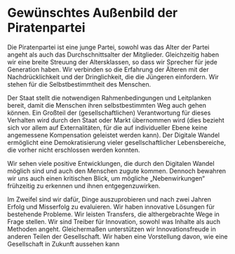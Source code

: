 # Gewünschtes Außenbild der Piratenpartei

Die Piratenpartei ist eine junge Partei, sowohl was das Alter der Partei angeht als auch das Durchschnittsalter der Mitglieder. Gleichzeitig haben wir eine breite Streuung der Altersklassen, so dass wir Sprecher für jede Generation haben. Wir verbinden so die Erfahrung der Älteren mit der Nachdrücklichkeit und der Dringlichkeit, die die Jüngeren einfordern. Wir stehen für die Selbstbestimmtheit des Menschen.

Der Staat stellt die notwendigen Rahmenbedingungen und Leitplanken bereit, damit die Menschen ihren selbstbestimmten Weg auch gehen können. Ein Großteil der \(gesellschaftlichen\) Verantwortung für dieses Verhalten wird durch den Staat oder Markt übernommen wird \(dies bezieht sich vor allem auf Externalitäten, für die auf individueller Ebene keine angemessene Kompensation geleistet werden kann\). Der Digitale Wandel ermöglicht eine Demokratisierung vieler gesellschaftlicher Lebensbereiche, die vorher nicht erschlossen werden konnten.

Wir sehen viele positive Entwicklungen, die durch den Digitalen Wandel möglich sind und auch den Menschen zugute kommen. Dennoch bewahren wir uns auch einen kritischen Blick, um mögliche „Nebenwirkungen“ frühzeitig zu erkennen und ihnen entgegenzuwirken.

Im Zweifel sind wir dafür, Dinge auszuprobieren und nach zwei Jahren Erfolg und Misserfolg zu evaluieren. Wir haben innovative Lösungen für bestehende Probleme. Wir leisten Transfers, die althergebrachte Wege in Frage stellen. Wir sind Treiber für Innovation, sowohl was Inhalte als auch Methoden angeht. Gleichermaßen unterstützen wir Innovationsfreude in anderen Teilen der Gesellschaft. Wir haben eine Vorstellung davon, wie eine Gesellschaft in Zukunft aussehen kann

